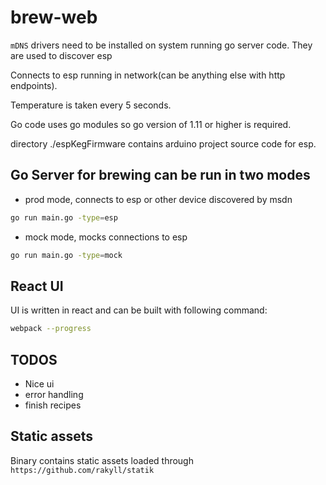 # brew-web

`mDNS` drivers need to be installed on system running go server code. They are used to discover esp

Connects to esp running in network(can be anything else with http endpoints).

Temperature is taken every 5 seconds.

Go code uses go modules so go version of 1.11 or higher is required.

directory ./espKegFirmware contains arduino project source code for esp.

## Go Server for brewing can be run in two modes

- prod mode, connects to esp or other device discovered by msdn

```bash
go run main.go -type=esp
```

- mock mode, mocks connections to esp

```bash
go run main.go -type=mock
```

## React UI

UI is written in react and can be built with following command:

```bash
webpack --progress
```

## TODOS

- Nice ui
- error handling
- finish recipes

## Static assets

Binary contains static assets loaded through `https://github.com/rakyll/statik`
